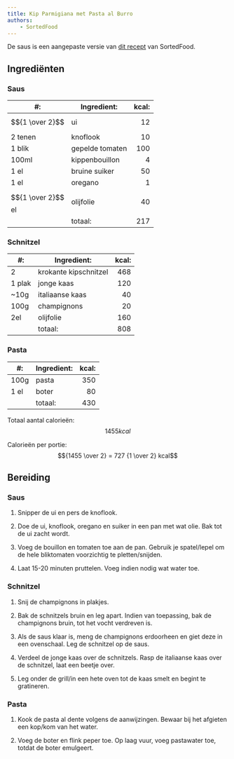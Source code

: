 ```yaml
---
title: Kip Parmigiana met Pasta al Burro
authors:
    - SortedFood
---
```


De saus is een aangepaste versie van [dit recept](https://www.youtube.com/watch?v=MCSTiPtGSUA) van SortedFood.

## Ingrediënten

### Saus

| #:                 | Ingredient:     | kcal: |
| ------------------ | --------------- | ----: |
| $${1 \over 2}$$    | ui              |    12 |
| 2 tenen            | knoflook        |    10 |
| 1 blik             | gepelde tomaten |   100 |
| 100ml              | kippenbouillon  |     4 |
| 1 el               | bruine suiker   |    50 |
| 1 el               | oregano         |     1 |
| $${1 \over 2}$$ el | olijfolie       |    40 |
|                    | totaal:         |   217 |

### Schnitzel

| #:     | Ingredient:           | kcal: |
| ------ | --------------------- | ----: |
| 2      | krokante kipschnitzel |   468 |
| 1 plak | jonge kaas            |   120 |
| ~10g   | italiaanse kaas       |    40 |
| 100g   | champignons           |    20 |
| 2el    | olijfolie             |   160 |
|        | totaal:               |   808 |

### Pasta

| #:   | Ingredient: | kcal: |
| ---- | ----------- | ----: |
| 100g | pasta       |   350 |
| 1 el | boter       |    80 |
|      | totaal:     |   430 |

Totaal aantal calorieën: $$1455 kcal$$

Calorieën per portie: $${1455 \over 2} = 727 {1 \over 2} kcal$$

## Bereiding

### Saus

1. Snipper de ui en pers de knoflook.

1. Doe de ui, knoflook, oregano en suiker in een pan met wat olie. Bak tot de ui zacht wordt.

1. Voeg de bouillon en tomaten toe aan de pan. Gebruik je spatel/lepel om de hele bliktomaten voorzichtig te pletten/snijden.

1. Laat 15-20 minuten pruttelen. Voeg indien nodig wat water toe.

### Schnitzel

1. Snij de champignons in plakjes.

1. Bak de schnitzels bruin en leg apart. Indien van toepassing, bak de champignons bruin, tot het vocht verdreven is.

1. Als de saus klaar is, meng de champignons erdoorheen en giet deze in een ovenschaal. Leg de schnitzel op de saus.

1. Verdeel de jonge kaas over de schnitzels. Rasp de italiaanse kaas over de schnitzel, laat een beetje over.

1. Leg onder de grill/in een hete oven tot de kaas smelt en begint te gratineren.

### Pasta

1. Kook de pasta al dente volgens de aanwijzingen. Bewaar bij het afgieten een kop/kom van het water.

1. Voeg de boter en flink peper toe. Op laag vuur, voeg pastawater toe, totdat de boter emulgeert.
